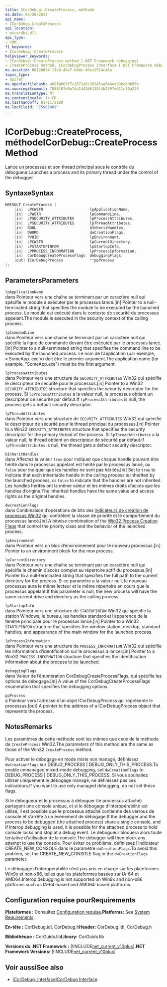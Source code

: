 ```yaml
---
title: ICorDebug::CreateProcess, méthode
ms.date: 03/30/2017
api_name:
- ICorDebug.CreateProcess
api_location:
- mscordbi.dll
api_type:
- COM
f1_keywords:
- ICorDebug::CreateProcess
helpviewer_keywords:
- ICorDebug::CreateProcess method [.NET Framework debugging]
- CreateProcess method, ICorDebugProcess interface [.NET Framework debugging]
ms.assetid: b6128694-11ed-46e7-bd4e-49ea1914c46a
topic_type:
- apiref
ms.openlocfilehash: a69fb861f7c2671a5c26245aa544ee99bcbdb56b
ms.sourcegitcommit: 7088f87e9a7da144266135f4b2397e611cf0a228
ms.translationtype: MT
ms.contentlocale: fr-FR
ms.lasthandoff: 01/11/2020
ms.locfileid: "75901009"
---
```

# <a name="icordebugcreateprocess-method"></a><span data-ttu-id="2e867-102">ICorDebug::CreateProcess, méthode</span><span class="sxs-lookup"><span data-stu-id="2e867-102">ICorDebug::CreateProcess Method</span></span>
<span data-ttu-id="2e867-103">Lance un processus et son thread principal sous le contrôle du débogueur.</span><span class="sxs-lookup"><span data-stu-id="2e867-103">Launches a process and its primary thread under the control of the debugger.</span></span>  
  
## <a name="syntax"></a><span data-ttu-id="2e867-104">Syntaxe</span><span class="sxs-lookup"><span data-stu-id="2e867-104">Syntax</span></span>  
  
```cpp  
HRESULT CreateProcess (  
    [in]  LPCWSTR                     lpApplicationName,  
    [in]  LPWSTR                      lpCommandLine,  
    [in]  LPSECURITY_ATTRIBUTES       lpProcessAttributes,  
    [in]  LPSECURITY_ATTRIBUTES       lpThreadAttributes,  
    [in]  BOOL                        bInheritHandles,  
    [in]  DWORD                       dwCreationFlags,  
    [in]  PVOID                       lpEnvironment,  
    [in]  LPCWSTR                     lpCurrentDirectory,  
    [in]  LPSTARTUPINFOW              lpStartupInfo,  
    [in]  LPPROCESS_INFORMATION       lpProcessInformation,  
    [in]  CorDebugCreateProcessFlags  debuggingFlags,  
    [out] ICorDebugProcess            **ppProcess  
);  
```  
  
## <a name="parameters"></a><span data-ttu-id="2e867-105">Parameters</span><span class="sxs-lookup"><span data-stu-id="2e867-105">Parameters</span></span>  
 `lpApplicationName`  
 <span data-ttu-id="2e867-106">dans Pointeur vers une chaîne se terminant par un caractère null qui spécifie le module à exécuter par le processus lancé.</span><span class="sxs-lookup"><span data-stu-id="2e867-106">[in] Pointer to a null-terminated string that specifies the module to be executed by the launched process.</span></span> <span data-ttu-id="2e867-107">Le module est exécuté dans le contexte de sécurité du processus appelant.</span><span class="sxs-lookup"><span data-stu-id="2e867-107">The module is executed in the security context of the calling process.</span></span>  
  
 `lpCommandLine`  
 <span data-ttu-id="2e867-108">dans Pointeur vers une chaîne se terminant par un caractère null qui spécifie la ligne de commande devant être exécutée par le processus lancé.</span><span class="sxs-lookup"><span data-stu-id="2e867-108">[in] Pointer to a null-terminated string that specifies the command line to be executed by the launched process.</span></span> <span data-ttu-id="2e867-109">Le nom de l’application (par exemple, « SomeApp. exe ») doit être le premier argument.</span><span class="sxs-lookup"><span data-stu-id="2e867-109">The application name (for example, "SomeApp.exe") must be the first argument.</span></span>  
  
 `lpProcessAttributes`  
 <span data-ttu-id="2e867-110">dans Pointeur vers une structure de `SECURITY_ATTRIBUTES` Win32 qui spécifie le descripteur de sécurité pour le processus.</span><span class="sxs-lookup"><span data-stu-id="2e867-110">[in] Pointer to a Win32 `SECURITY_ATTRIBUTES` structure that specifies the security descriptor for the process.</span></span> <span data-ttu-id="2e867-111">Si `lpProcessAttributes` a la valeur null, le processus obtient un descripteur de sécurité par défaut.</span><span class="sxs-lookup"><span data-stu-id="2e867-111">If `lpProcessAttributes` is null, the process gets a default security descriptor.</span></span>  
  
 `lpThreadAttributes`  
 <span data-ttu-id="2e867-112">dans Pointeur vers une structure de `SECURITY_ATTRIBUTES` Win32 qui spécifie le descripteur de sécurité pour le thread principal du processus.</span><span class="sxs-lookup"><span data-stu-id="2e867-112">[in] Pointer to a Win32 `SECURITY_ATTRIBUTES` structure that specifies the security descriptor for the primary thread of the process.</span></span> <span data-ttu-id="2e867-113">Si `lpThreadAttributes` a la valeur null, le thread obtient un descripteur de sécurité par défaut.</span><span class="sxs-lookup"><span data-stu-id="2e867-113">If `lpThreadAttributes` is null, the thread gets a default security descriptor.</span></span>  
  
 `bInheritHandles`  
 <span data-ttu-id="2e867-114">dans Affectez la valeur `true` pour indiquer que chaque handle pouvant être hérité dans le processus appelant est hérité par le processus lancé, ou `false` pour indiquer que les handles ne sont pas hérités.</span><span class="sxs-lookup"><span data-stu-id="2e867-114">[in] Set to `true` to indicate that each inheritable handle in the calling process is inherited by the launched process, or `false` to indicate that the handles are not inherited.</span></span> <span data-ttu-id="2e867-115">Les handles hérités ont la même valeur et les mêmes droits d’accès que les handles d’origine.</span><span class="sxs-lookup"><span data-stu-id="2e867-115">The inherited handles have the same value and access rights as the original handles.</span></span>  
  
 `dwCreationFlags`  
 <span data-ttu-id="2e867-116">dans Combinaison d’opérations de bits des [indicateurs de création de processus Win32](/windows/win32/procthread/process-creation-flags) qui contrôlent la classe de priorité et le comportement du processus lancé.</span><span class="sxs-lookup"><span data-stu-id="2e867-116">[in] A bitwise combination of the [Win32 Process Creation Flags](/windows/win32/procthread/process-creation-flags) that control the priority class and the behavior of the launched process.</span></span>  
  
 `lpEnvironment`  
 <span data-ttu-id="2e867-117">dans Pointeur vers un bloc d’environnement pour le nouveau processus.</span><span class="sxs-lookup"><span data-stu-id="2e867-117">[in] Pointer to an environment block for the new process.</span></span>  
  
 `lpCurrentDirectory`  
 <span data-ttu-id="2e867-118">dans Pointeur vers une chaîne se terminant par un caractère null qui spécifie le chemin d’accès complet au répertoire actif du processus.</span><span class="sxs-lookup"><span data-stu-id="2e867-118">[in] Pointer to a null-terminated string that specifies the full path to the current directory for the process.</span></span> <span data-ttu-id="2e867-119">Si ce paramètre a la valeur null, le nouveau processus aura le même lecteur et le même répertoire en cours que le processus appelant.</span><span class="sxs-lookup"><span data-stu-id="2e867-119">If this parameter is null, the new process will have the same current drive and directory as the calling process.</span></span>  
  
 `lpStartupInfo`  
 <span data-ttu-id="2e867-120">dans Pointeur vers une structure de `STARTUPINFOW` Win32 qui spécifie la station Windows, le bureau, les handles standard et l’apparence de la fenêtre principale pour le processus lancé.</span><span class="sxs-lookup"><span data-stu-id="2e867-120">[in] Pointer to a Win32 `STARTUPINFOW` structure that specifies the window station, desktop, standard handles, and appearance of the main window for the launched process.</span></span>  
  
 `lpProcessInformation`  
 <span data-ttu-id="2e867-121">dans Pointeur vers une structure de `PROCESS_INFORMATION` Win32 qui spécifie les informations d’identification sur le processus à lancer.</span><span class="sxs-lookup"><span data-stu-id="2e867-121">[in] Pointer to a Win32 `PROCESS_INFORMATION` structure that specifies the identification information about the process to be launched.</span></span>  
  
 `debuggingFlags`  
 <span data-ttu-id="2e867-122">dans Valeur de l’énumération CorDebugCreateProcessFlags, qui spécifie les options de débogage.</span><span class="sxs-lookup"><span data-stu-id="2e867-122">[in] A value of the CorDebugCreateProcessFlags enumeration that specifies the debugging options.</span></span>  
  
 `ppProcess`  
 <span data-ttu-id="2e867-123">à Pointeur vers l’adresse d’un objet ICorDebugProcess qui représente le processus.</span><span class="sxs-lookup"><span data-stu-id="2e867-123">[out] A pointer to the address of a ICorDebugProcess object that represents the process.</span></span>  
  
## <a name="remarks"></a><span data-ttu-id="2e867-124">Notes</span><span class="sxs-lookup"><span data-stu-id="2e867-124">Remarks</span></span>  
 <span data-ttu-id="2e867-125">Les paramètres de cette méthode sont les mêmes que ceux de la méthode de `CreateProcess` Win32.</span><span class="sxs-lookup"><span data-stu-id="2e867-125">The parameters of this method are the same as those of the Win32 `CreateProcess` method.</span></span>  
  
 <span data-ttu-id="2e867-126">Pour activer le débogage en mode mixte non managé, définissez `dwCreationFlags` sur DEBUG_PROCESS &#124; DEBUG_ONLY_THIS_PROCESS.</span><span class="sxs-lookup"><span data-stu-id="2e867-126">To enable unmanaged mixed-mode debugging, set `dwCreationFlags` to DEBUG_PROCESS &#124; DEBUG_ONLY_THIS_PROCESS.</span></span> <span data-ttu-id="2e867-127">Si vous souhaitez utiliser uniquement le débogage managé, ne définissez pas ces indicateurs.</span><span class="sxs-lookup"><span data-stu-id="2e867-127">If you want to use only managed debugging, do not set these flags.</span></span>  
  
 <span data-ttu-id="2e867-128">Si le débogueur et le processus à déboguer (le processus attaché) partagent une console unique, et si le débogage d’interopérabilité est utilisé, il est possible que le processus attaché contienne des verrous de console et s’arrête à un événement de débogage.</span><span class="sxs-lookup"><span data-stu-id="2e867-128">If the debugger and the process to be debugged (the attached process) share a single console, and if interop debugging is used, it is possible for the attached process to hold console locks and stop at a debug event.</span></span> <span data-ttu-id="2e867-129">Le débogueur bloquera alors toute tentative d’utilisation de la console.</span><span class="sxs-lookup"><span data-stu-id="2e867-129">The debugger will then block any attempt to use the console.</span></span> <span data-ttu-id="2e867-130">Pour éviter ce problème, définissez l’indicateur CREATE_NEW_CONSOLE dans le paramètre `dwCreationFlags`.</span><span class="sxs-lookup"><span data-stu-id="2e867-130">To avoid this problem, set the CREATE_NEW_CONSOLE flag in the `dwCreationFlags` parameter.</span></span>  
  
 <span data-ttu-id="2e867-131">Le débogage d’interopérabilité n’est pas pris en charge sur les plateformes Win9x et non-x86, telles que les plateformes basées sur IA-64 et AMD64.</span><span class="sxs-lookup"><span data-stu-id="2e867-131">Interop debugging is not supported on Win9x and non-x86 platforms such as IA-64-based and AMD64-based platforms.</span></span>  
  
## <a name="requirements"></a><span data-ttu-id="2e867-132">Configuration requise pour</span><span class="sxs-lookup"><span data-stu-id="2e867-132">Requirements</span></span>  
 <span data-ttu-id="2e867-133">**Plateformes :** Consultez [Configuration requise](../../../../docs/framework/get-started/system-requirements.md).</span><span class="sxs-lookup"><span data-stu-id="2e867-133">**Platforms:** See [System Requirements](../../../../docs/framework/get-started/system-requirements.md).</span></span>  
  
 <span data-ttu-id="2e867-134">**En-tête :** CorDebug.idl, CorDebug.h</span><span class="sxs-lookup"><span data-stu-id="2e867-134">**Header:** CorDebug.idl, CorDebug.h</span></span>  
  
 <span data-ttu-id="2e867-135">**Bibliothèque :** CorGuids.lib</span><span class="sxs-lookup"><span data-stu-id="2e867-135">**Library:** CorGuids.lib</span></span>  
  
 <span data-ttu-id="2e867-136">**Versions du .NET Framework :** [!INCLUDE[net_current_v10plus](../../../../includes/net-current-v10plus-md.md)]</span><span class="sxs-lookup"><span data-stu-id="2e867-136">**.NET Framework Versions:** [!INCLUDE[net_current_v10plus](../../../../includes/net-current-v10plus-md.md)]</span></span>  
  
## <a name="see-also"></a><span data-ttu-id="2e867-137">Voir aussi</span><span class="sxs-lookup"><span data-stu-id="2e867-137">See also</span></span>

- [<span data-ttu-id="2e867-138">ICorDebug, interface</span><span class="sxs-lookup"><span data-stu-id="2e867-138">ICorDebug Interface</span></span>](../../../../docs/framework/unmanaged-api/debugging/icordebug-interface.md)
